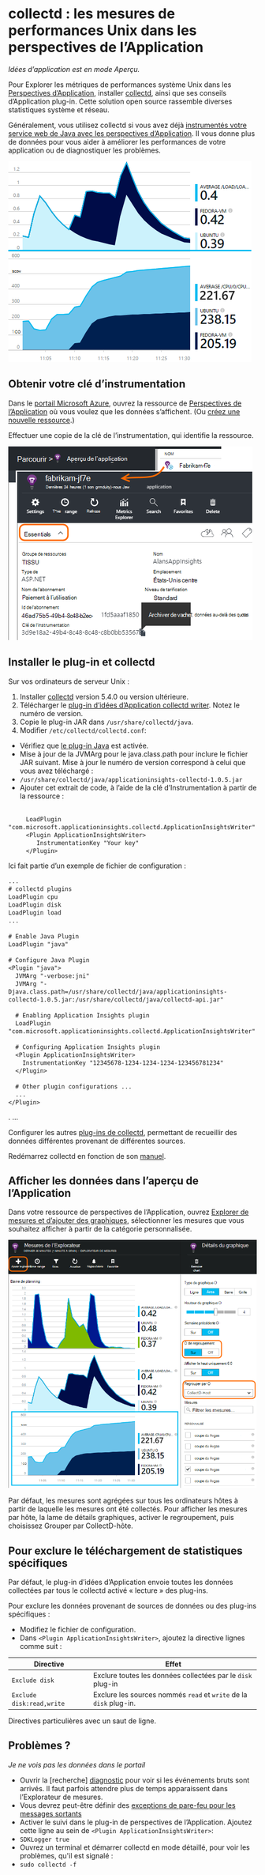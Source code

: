 <properties 
    pageTitle="collectd : les statistiques de performance pour Java sous Unix dans les perspectives de l’Application" 
    description="-Surveillance de votre site Web de Java avec le plug-in de CollectD d’idées d’Application étendue" 
    services="application-insights" 
    documentationCenter="java"
    authors="alancameronwills" 
    manager="douge"/>

<tags 
    ms.service="application-insights" 
    ms.workload="tbd" 
    ms.tgt_pltfrm="ibiza" 
    ms.devlang="na" 
    ms.topic="article" 
    ms.date="08/24/2016" 
    ms.author="awills"/>
 
# <a name="collectd-unix-performance-metrics-in-application-insights"></a>collectd : les mesures de performances Unix dans les perspectives de l’Application

*Idées d’application est en mode Aperçu.*

Pour Explorer les métriques de performances système Unix dans les [Perspectives d’Application](app-insights-overview.md), installer [collectd](http://collectd.org/), ainsi que ses conseils d’Application plug-in. Cette solution open source rassemble diverses statistiques système et réseau.

Généralement, vous utilisez collectd si vous avez déjà [instrumentés votre service web de Java avec les perspectives d’Application][java]. Il vous donne plus de données pour vous aider à améliorer les performances de votre application ou de diagnostiquer les problèmes. 

![Graphiques de l’échantillon](./media/app-insights-java-collectd/sample.png)

## <a name="get-your-instrumentation-key"></a>Obtenir votre clé d’instrumentation

Dans le [portail Microsoft Azure](https://portal.azure.com), ouvrez la ressource de [Perspectives de l’Application](app-insights-overview.md) où vous voulez que les données s’affichent. (Ou [créez une nouvelle ressource](app-insights-create-new-resource.md).)

Effectuer une copie de la clé de l’instrumentation, qui identifie la ressource.

![Parcourir tous les, ouvrez votre ressource, puis dans le menu déroulant Essentials, sélectionnez et copiez la clé d’Instrumentation](./media/app-insights-java-collectd/02-props.png)



## <a name="install-collectd-and-the-plug-in"></a>Installer le plug-in et collectd

Sur vos ordinateurs de serveur Unix :

1. Installer [collectd](http://collectd.org/) version 5.4.0 ou version ultérieure.
2. Télécharger le [plug-in d’idées d’Application collectd writer](https://aka.ms/aijavasdk). Notez le numéro de version.
3. Copie le plug-in JAR dans `/usr/share/collectd/java`.
3. Modifier `/etc/collectd/collectd.conf`:
 * Vérifiez que [le plug-in Java](https://collectd.org/wiki/index.php/Plugin:Java) est activée.
 * Mise à jour de la JVMArg pour le java.class.path pour inclure le fichier JAR suivant. Mise à jour le numéro de version correspond à celui que vous avez téléchargé :
  * `/usr/share/collectd/java/applicationinsights-collectd-1.0.5.jar`
 * Ajouter cet extrait de code, à l’aide de la clé d’Instrumentation à partir de la ressource :

```

     LoadPlugin "com.microsoft.applicationinsights.collectd.ApplicationInsightsWriter"
     <Plugin ApplicationInsightsWriter>
        InstrumentationKey "Your key"
     </Plugin>
```

Ici fait partie d’un exemple de fichier de configuration :

    ...
    # collectd plugins
    LoadPlugin cpu
    LoadPlugin disk
    LoadPlugin load
    ...

    # Enable Java Plugin
    LoadPlugin "java"

    # Configure Java Plugin
    <Plugin "java">
      JVMArg "-verbose:jni"
      JVMArg "-Djava.class.path=/usr/share/collectd/java/applicationinsights-collectd-1.0.5.jar:/usr/share/collectd/java/collectd-api.jar"

      # Enabling Application Insights plugin
      LoadPlugin "com.microsoft.applicationinsights.collectd.ApplicationInsightsWriter"
                
      # Configuring Application Insights plugin
      <Plugin ApplicationInsightsWriter>
        InstrumentationKey "12345678-1234-1234-1234-123456781234"
      </Plugin>

      # Other plugin configurations ...
      ...
    </Plugin>
.   ...

Configurer les autres [plug-ins de collectd](https://collectd.org/wiki/index.php/Table_of_Plugins), permettant de recueillir des données différentes provenant de différentes sources.

Redémarrez collectd en fonction de son [manuel](https://collectd.org/wiki/index.php/First_steps).

## <a name="view-the-data-in-application-insights"></a>Afficher les données dans l’aperçu de l’Application

Dans votre ressource de perspectives de l’Application, ouvrez [Explorer de mesures et d’ajouter des graphiques][metrics], sélectionner les mesures que vous souhaitez afficher à partir de la catégorie personnalisée.

![](./media/app-insights-java-collectd/result.png)

Par défaut, les mesures sont agrégées sur tous les ordinateurs hôtes à partir de laquelle les mesures ont été collectés. Pour afficher les mesures par hôte, la lame de détails graphiques, activer le regroupement, puis choisissez Grouper par CollectD-hôte.


## <a name="to-exclude-upload-of-specific-statistics"></a>Pour exclure le téléchargement de statistiques spécifiques

Par défaut, le plug-in d’idées d’Application envoie toutes les données collectées par tous le collectd activé « lecture » des plug-ins. 

Pour exclure les données provenant de sources de données ou des plug-ins spécifiques :

* Modifiez le fichier de configuration. 
* Dans `<Plugin ApplicationInsightsWriter>`, ajoutez la directive lignes comme suit :

Directive | Effet
---|---
`Exclude disk` | Exclure toutes les données collectées par le `disk` plug-in
`Exclude disk:read,write` | Exclure les sources nommés `read` et `write` de la `disk` plug-in.

Directives particulières avec un saut de ligne.


## <a name="problems"></a>Problèmes ?

*Je ne vois pas les données dans le portail*

* Ouvrir la [recherche] [ diagnostic] pour voir si les événements bruts sont arrivés. Il faut parfois attendre plus de temps apparaissent dans l’Explorateur de mesures.
* Vous devrez peut-être définir des [exceptions de pare-feu pour les messages sortants](app-insights-ip-addresses.md)
* Activer le suivi dans le plug-in de perspectives de l’Application. Ajoutez cette ligne au sein de `<Plugin ApplicationInsightsWriter>`:
 *  `SDKLogger true`
* Ouvrez un terminal et démarrer collectd en mode détaillé, pour voir les problèmes, qu'il est signalé :
 * `sudo collectd -f`




<!--Link references-->

[api]: app-insights-api-custom-events-metrics.md
[apiexceptions]: app-insights-api-custom-events-metrics.md#track-exception
[availability]: app-insights-monitor-web-app-availability.md
[diagnostic]: app-insights-diagnostic-search.md
[eclipse]: app-insights-java-eclipse.md
[java]: app-insights-java-get-started.md
[javalogs]: app-insights-java-trace-logs.md
[metrics]: app-insights-metrics-explorer.md
[usage]: app-insights-web-track-usage.md

 
